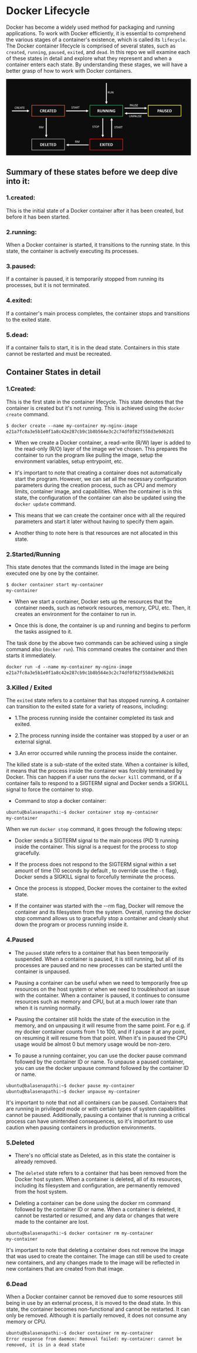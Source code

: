 # Docker Lifecycle
Docker has become a widely used method for packaging and running applications. To work with Docker efficiently,
it is essential to comprehend the various stages of a container's existence, which is called its `lifecycle`.
The Docker container lifecycle is comprised of several states, such as `created`, `running`, `paused`, `exited`, 
and `dead`. In this repo we will examine each of these states in detail and explore what they represent and
when a container enters each state. By understanding these stages, we will have a better grasp of how to work 
with Docker containers.


![Docker Lifecycle](https://github.com/balusena/docker-for-devops/blob/main/05-Docker%20Lifecycle/docker_lifecycle.png)

## Summary of these states before we deep dive into it:
### 1.created:
This is the initial state of a Docker container after it has been created, but before it has been started.

### 2.running:
When a Docker container is started, it transitions to the running state. In this state, the container is 
actively executing its processes.

### 3.paused:
If a container is paused, it is temporarily stopped from running its processes, but it is not terminated.

### 4.exited:
If a container's main process completes, the container stops and transitions to the exited state.

### 5.dead:
If a container fails to start, it is in the dead state. Containers in this state cannot be restarted and 
must be recreated.

## Container States in detail

### 1.Created:
This is the first state in the container lifecycle. This state denotes that the container is created but 
it's not running. This is achieved using the `docker create` command.
```
$ docker create --name my-container my-nginx-image
e21a7fc8a3e5b1e0f1a8c42e287cb9c1b8b564e3c2c74df0f82f558d3e9d62d1
```
- When we create a Docker container, a read-write (R/W) layer is added to the read-only (R/O) layer of the 
  image we've chosen. This prepares the container to run the program like pulling the image, setup the 
  environment variables, setup entrypoint, etc.

- It's important to note that creating a container does not automatically start the program. However, we can
  set all the necessary configuration parameters during the creation process, such as CPU and memory limits,
  container image, and capabilities. When the container is in this state, the configuration of the container
  can also be updated using the `docker update` command.

- This means that we can create the container once with all the required parameters and start it later 
  without having to specify them again.

- Another thing to note here is that resources are not allocated in this state.

### 2.Started/Running
This state denotes that the commands listed in the image are being executed one by one by the container.
```
$ docker container start my-container
my-container
```
- When we start a container, Docker sets up the resources that the container needs, such as network
  resources, memory, CPU, etc. Then, it creates an environment for the container to run in.

- Once this is done, the container is up and running and begins to perform the tasks assigned to it.

The task done by the above two commands can be achieved using a single command also (`docker run`). 
This command creates the container and then starts it immediately.
```
docker run -d --name my-container my-nginx-image
e21a7fc8a3e5b1e0f1a8c42e287cb9c1b8b564e3c2c74df0f82f558d3e9d62d1
```
### 3.Killed / Exited
The `exited` state refers to a container that has stopped running. A container can transition to the exited 
state for a variety of reasons, including:

   - 1.The process running inside the container completed its task and exited.

   - 2.The process running inside the container was stopped by a user or an external signal.

   - 3.An error occurred while running the process inside the container.

The killed state is a sub-state of the exited state. When a container is killed, it means that the process 
inside the container was forcibly terminated by Docker. This can happen if a user runs the `docker kill` 
command, or if a container fails to respond to a SIGTERM signal and Docker sends a SIGKILL signal to force
the container to stop.

- Command to stop a docker container:
```
ubuntu@balasenapathi:~$ docker container stop my-container
my-container
```
When we run `docker stop` command, it goes through the following steps:
   - Docker sends a SIGTERM signal to the main process (PID 1) running inside the container. This signal is
     a request for the process to stop gracefully.

   - If the process does not respond to the SIGTERM signal within a set amount of time (10 seconds by default
     , to override use the `-t` flag), Docker sends a SIGKILL signal to forcefully terminate the process.

   - Once the process is stopped, Docker moves the container to the exited state.

   - If the container was started with the --rm flag, Docker will remove the container and its filesystem 
     from the system.
Overall, running the docker stop command allows us to gracefully stop a container and cleanly shut down 
the program or process running inside it.

### 4.Paused
- The `paused` state refers to a container that has been temporarily suspended. When a container is paused,
  it is still running, but all of its processes are paused and no new processes can be started until the 
  container is unpaused.

- Pausing a container can be useful when we need to temporarily free up resources on the host system or when
  we need to troubleshoot an issue with the container. When a container is paused, it continues to consume
  resources such as memory and CPU, but at a much lower rate than when it is running normally.

- Pausing the container still holds the state of the execution in the memory, and on unpausing it will 
  resume from the same point. For e.g. if my docker container counts from 1 to 100, and if I pause it at 
  any point, on resuming it will resume from that point. When it's in paused the CPU usage would be almost
  0 but memory usage would be non-zero.

- To pause a running container, you can use the docker pause command followed by the container ID or name.
  To unpause a paused container, you can use the docker unpause command followed by the container ID or name.
```
ubuntu@balasenapathi:~$ docker pause my-container
ubuntu@balasenapathi:~$ docker unpause my-container
```
It's important to note that not all containers can be paused. Containers that are running in privileged 
mode or with certain types of system capabilities cannot be paused. Additionally, pausing a container 
that is running a critical process can have unintended consequences, so it's important to use caution when
pausing containers in production environments.

### 5.Deleted
- There's no official state as Deleted, as in this state the container is already removed.

- The `deleted` state refers to a container that has been removed from the Docker host system. When a 
  container is deleted, all of its resources, including its filesystem and configuration, are permanently
  removed from the host system.

- Deleting a container can be done using the docker rm command followed by the container ID or name. When
  a container is deleted, it cannot be restarted or resumed, and any data or changes that were made to the
  container are lost.
```
ubuntu@balasenapathi:~$ docker container rm my-container
my-container
```
It's important to note that deleting a container does not remove the image that was used to create the 
container. The image can still be used to create new containers, and any changes made to the image will 
be reflected in new containers that are created from that image.

### 6.Dead
When a Docker container cannot be removed due to some resources still being in use by an external process,
it is moved to the dead state. In this state, the container becomes non-functional and cannot be restarted.
It can only be removed. Although it is partially removed, it does not consume any memory or CPU.
```
ubuntu@balasenapathi:~$ docker container rm my-container
Error response from daemon: Removal failed: my-container: cannot be removed, it is in a dead state
```